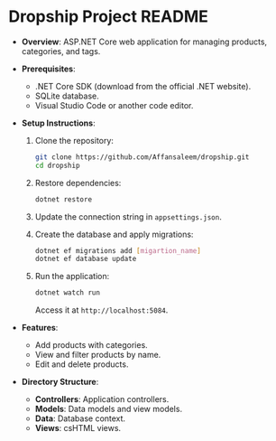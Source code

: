 # Dropship Project README

- **Overview**: ASP.NET Core web application for managing products, categories, and tags.
  
- **Prerequisites**:
  - .NET Core SDK (download from the official .NET website).
  - SQLite database.
  - Visual Studio Code or another code editor.

- **Setup Instructions**:
  1. Clone the repository: 
     ```bash
     git clone https://github.com/Affansaleem/dropship.git
     cd dropship
     ```
  2. Restore dependencies: 
     ```bash
     dotnet restore
     ```
  3. Update the connection string in `appsettings.json`.
 
     
  4. Create the database and apply migrations:
     ```bash
     dotnet ef migrations add [migartion_name]
     dotnet ef database update
     ```
  5. Run the application:
     ```bash
     dotnet watch run
     ```
     Access it at `http://localhost:5084`.

- **Features**:
  - Add products with categories.
  - View and filter products by name.
  - Edit and delete products.

- **Directory Structure**:
  - **Controllers**: Application controllers.
  - **Models**: Data models and view models.
  - **Data**: Database context.
  - **Views**: csHTML views.
